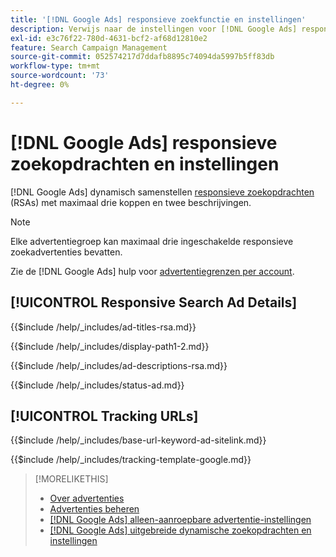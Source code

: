 ```yaml
---
title: '[!DNL Google Ads] responsieve zoekfunctie en instellingen'
description: Verwijs naar de instellingen voor [!DNL Google Ads] responsieve zoekopdrachten.
exl-id: e3c76f22-780d-4631-bcf2-af68d12810e2
feature: Search Campaign Management
source-git-commit: 052574217d7ddafb8895c74094da5997b5ff83db
workflow-type: tm+mt
source-wordcount: '73'
ht-degree: 0%

---
```


# [!DNL Google Ads] responsieve zoekopdrachten en instellingen

[!DNL Google Ads] dynamisch samenstellen [responsieve zoekopdrachten](https://support.google.com/google-ads/answer/7684791?hl=en) (RSAs) met maximaal drie koppen en twee beschrijvingen.

>[!NOTE]
>
>Elke advertentiegroep kan maximaal drie ingeschakelde responsieve zoekadvertenties bevatten.

Zie de [!DNL Google Ads] hulp voor [advertentiegrenzen per account](https://support.google.com/google-ads/answer/6372658?hl=en).

## [!UICONTROL Responsive Search Ad Details]

<!-- **[!UICONTROL Ad Titles]:** -->

{{$include /help/_includes/ad-titles-rsa.md}}

<!-- **[!UICONTROL Display Path 1]**, **[!UICONTROL Display Path 2]:** -->

{{$include /help/_includes/display-path1-2.md}}

<!-- **[!UICONTROL Ad Descriptions]:** -->

{{$include /help/_includes/ad-descriptions-rsa.md}}

<!-- **[!UICONTROL Status]:** -->

{{$include /help/_includes/status-ad.md}}

## [!UICONTROL Tracking URLs]

<!-- **[!UICONTROL Base URl]:** -->

{{$include /help/_includes/base-url-keyword-ad-sitelink.md}}

<!-- **[!UICONTROL Tracking Template]:** -->

{{$include /help/_includes/tracking-template-google.md}}

>[!MORELIKETHIS]
>
>* [Over advertenties](ad-about.md)
>* [Advertenties beheren](ad-manage.md)
>* [[!DNL Google Ads] alleen-aanroepbare advertentie-instellingen](ad-settings-google-call.md)
>* [[!DNL Google Ads] uitgebreide dynamische zoekopdrachten en instellingen](ad-settings-google-dsa.md)

